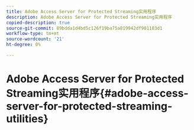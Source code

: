 ```yaml
---
title: Adobe Access Server for Protected Streaming实用程序
description: Adobe Access Server for Protected Streaming实用程序
copied-description: true
source-git-commit: 89bdda1d4bd5c126f19ba75a819942df901183d1
workflow-type: tm+mt
source-wordcount: '21'
ht-degree: 0%

---
```



# Adobe Access Server for Protected Streaming实用程序{#adobe-access-server-for-protected-streaming-utilities}

